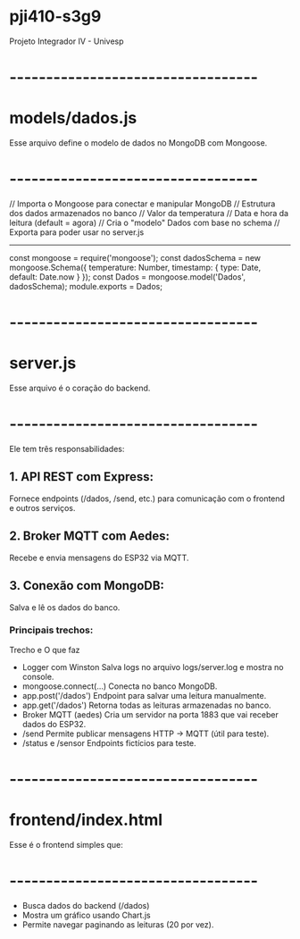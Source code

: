 # pji410-s3g9
Projeto Integrador IV - Univesp

# ----------------------------------
# models/dados.js
Esse arquivo define o modelo de dados no MongoDB com Mongoose.
# ----------------------------------
// Importa o Mongoose para conectar e manipular MongoDB
// Estrutura dos dados armazenados no banco
// Valor da temperatura
// Data e hora da leitura (default = agora)
// Cria o "modelo" Dados com base no schema
// Exporta para poder usar no server.js

-------------------------
const mongoose = require('mongoose');
const dadosSchema = new mongoose.Schema({ temperature: Number, timestamp: { type: Date, default: Date.now } });
const Dados = mongoose.model('Dados', dadosSchema);
module.exports = Dados;


# ----------------------------------
# server.js
Esse arquivo é o coração do backend.
# ----------------------------------

Ele tem três responsabilidades:
## 1. API REST com Express: 
Fornece endpoints (/dados, /send, etc.) para comunicação com o frontend e outros serviços.

## 2. Broker MQTT com Aedes:
Recebe e envia mensagens do ESP32 via MQTT.

## 3. Conexão com MongoDB:
Salva e lê os dados do banco.

### Principais trechos:
Trecho e O que faz
- Logger com Winston
  Salva logs no arquivo logs/server.log e mostra no console.
- mongoose.connect(...)
  Conecta no banco MongoDB.
- app.post('/dados')
  Endpoint para salvar uma leitura manualmente.
- app.get('/dados')
  Retorna todas as leituras armazenadas no banco.
- Broker MQTT (aedes)
  Cria um servidor na porta 1883 que vai receber dados do ESP32.
- /send
  Permite publicar mensagens HTTP → MQTT (útil para teste).
- /status e /sensor
  Endpoints fictícios para teste.


# ----------------------------------
# frontend/index.html
Esse é o frontend simples que:
# ----------------------------------

- Busca dados do backend (/dados)
- Mostra um gráfico usando Chart.js
- Permite navegar paginando as leituras (20 por vez).
